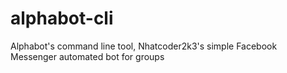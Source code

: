 # alphabot-cli
Alphabot's command line tool, Nhatcoder2k3's simple Facebook Messenger automated bot for groups
